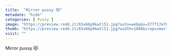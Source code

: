 ```yaml
---
title:  "Mirror pussy 😻"
metadate: "hide"
categories: [ Pussy ]
image: "https://preview.redd.it/65x66p9kwtl51.jpg?auto=webp&s=377f17e7879269df1baad8cdef43e8a5c2daa2b0"
thumb: "https://preview.redd.it/65x66p9kwtl51.jpg?width=1080&crop=smart&auto=webp&s=06e707ac58f29bdd67c7077995b21cc00802f1ae"
visit: ""
---
```

Mirror pussy 😻

